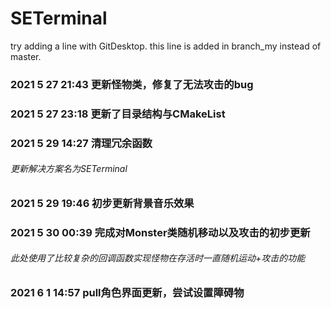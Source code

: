 # SETerminal
try adding a line with GitDesktop.
this line is added in branch_my instead of master.

### 2021 5 27 21:43 更新怪物类，修复了无法攻击的bug

### 2021 5 27 23:18 更新了目录结构与CMakeList

### 2021 5 29 14:27 清理冗余函数

###### 更新解决方案名为SETerminal

### 2021 5 29 19:46 初步更新背景音乐效果

### 2021 5 30 00:39 完成对Monster类随机移动以及攻击的初步更新

###### 此处使用了比较复杂的回调函数实现怪物在存活时一直随机运动+攻击的功能

### 2021 6 1 14:57 pull角色界面更新，尝试设置障碍物

